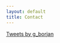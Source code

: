 ```yaml
---
layout: default
title: Contact
---
```


<a class="twitter-timeline" href="https://twitter.com/g_borjan?ref_src=twsrc%5Etfw">Tweets by g_borjan</a> <script async src="https://platform.twitter.com/widgets.js" charset="utf-8"></script>